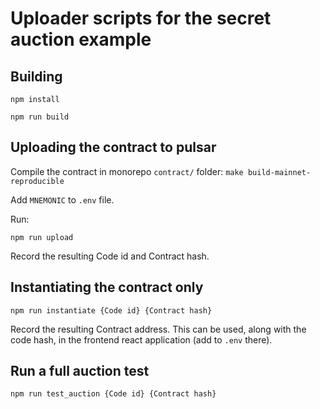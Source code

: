 # Uploader scripts for the secret auction example

## Building

`npm install`

`npm run build`

## Uploading the contract to pulsar

Compile the contract in monorepo `contract/` folder: `make build-mainnet-reproducible`

Add `MNEMONIC` to `.env` file.

Run:

`npm run upload`

Record the resulting Code id and Contract hash.

## Instantiating the contract only

`npm run instantiate {Code id} {Contract hash}`

Record the resulting Contract address. This can be used, along with the code hash, in the frontend react application (add to `.env` there).

## Run a full auction test

`npm run test_auction {Code id} {Contract hash}`